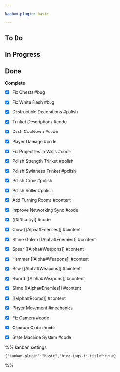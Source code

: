 ```yaml
---

kanban-plugin: basic

---
```


## To Do



## In Progress



## Done

**Complete**
- [x] Fix Chests #bug
- [x] Fix White Flash #bug
- [x] Destructible Decorations #polish
- [x] Trinket Descriptions #code
- [x] Dash Cooldown #code
- [x] Player Damage #code
- [x] Fix Projectiles in Walls #code
- [x] Polish Strength Trinket #polish
- [x] Polish Swiftness Trinket #polish
- [x] Polish Crow #polish
- [x] Polish Roller #polish
- [x] Add Turning Rooms #content
- [x] Improve Networking Sync #code
- [x] [[Difficulty]] #code
- [x] Crow [[Alpha#Enemies]] #content
- [x] Stone Golem [[Alpha#Enemies]] #content
- [x] Spear [[Alpha#Weapons]] #content
- [x] Hammer  [[Alpha#Weapons]] #content
- [x] Bow [[Alpha#Weapons]] #content
- [x] Sword  [[Alpha#Weapons]] #content
- [x] Slime [[Alpha#Enemies]] #content
- [x] [[Alpha#Rooms]] #content
- [x] Player Movement #mechanics
- [x] Fix Camera #code
- [x] Cleanup Code #code
- [x] State Machine System #code




%% kanban:settings
```
{"kanban-plugin":"basic","hide-tags-in-title":true}
```
%%